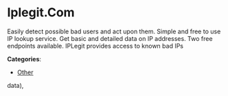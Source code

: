 # Iplegit.Com

Easily detect possible bad users and act upon them. Simple and free to use IP lookup service.  Get basic and detailed data on IP addresses.  Two free endpoints available.  IPLegit provides access to known bad IPs

**Categories**:

- [Other](https://github/apis-list/apis-list#other)



data),


